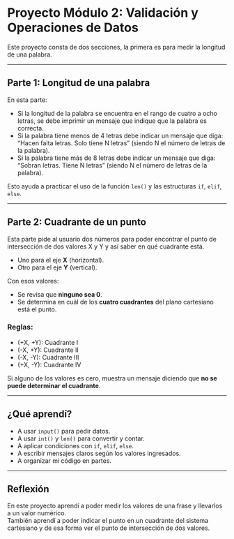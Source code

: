 # Proyecto Módulo 2: Validación y Operaciones de Datos

Este proyecto consta de dos secciones, la primera es para medir la longitud de una palabra.

---

## Parte 1: Longitud de una palabra

En esta parte:
- Si la longitud de la palabra se encuentra en el rango de cuatro a ocho letras, se debe imprimir un mensaje que indique que la palabra es correcta.
- Si la palabra tiene menos de 4 letras debe indicar un mensaje que diga: “Hacen falta letras. Solo tiene N letras” (siendo N el número de letras de la palabra).
- Si la palabra tiene más de 8 letras debe indicar un mensaje que diga: “Sobran letras. Tiene N letras” (siendo N el número de letras de la palabra).

Esto ayuda a practicar el uso de la función `len()` y las estructuras `if`, `elif`, `else`.

---

## Parte 2: Cuadrante de un punto

Esta parte pide al usuario dos números para poder encontrar el punto de intersección de dos valores X y Y y así saber en qué cuadrante está.
- Uno para el eje **X** (horizontal).
- Otro para el eje **Y** (vertical).

Con esos valores:
- Se revisa que **ninguno sea 0**.
- Se determina en cuál de los **cuatro cuadrantes** del plano cartesiano está el punto.

### Reglas:
- (+X, +Y): Cuadrante I  
- (-X, +Y): Cuadrante II  
- (-X, -Y): Cuadrante III  
- (+X, -Y): Cuadrante IV  

Si alguno de los valores es cero, muestra un mensaje diciendo que **no se puede determinar el cuadrante**.

---

## ¿Qué aprendí?

- A usar `input()` para pedir datos.  
- A usar `int()` y `len()` para convertir y contar.  
- A aplicar condiciones con `if`, `elif`, `else`.  
- A escribir mensajes claros según los valores ingresados.  
- A organizar mi código en partes.  

---

## Reflexión

En este proyecto aprendí a poder medir los valores de una frase y llevarlos a un valor numérico.  
También aprendí a poder indicar el punto en un cuadrante del sistema cartesiano y de esa forma ver el punto de intersección de dos valores.
